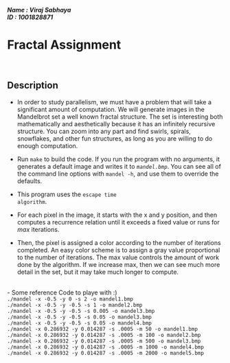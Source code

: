 ***Name : Viraj Sabhaya***
<br>
***ID : 1001828871***

# Fractal Assignment
<br>

## Description

- In order to study parallelism, we must have a problem that will take a significant amount
of computation. We will generate images in the Mandelbrot set a well known fractal
structure. The set is interesting both mathematically and aesthetically because it has an
infinitely recursive structure. You can zoom into any part and find swirls, spirals,
snowflakes, and other fun structures, as long as you are willing to do enough computation.

- Run <code>make</code> to build the code. If you run the program with no
arguments, it generates a default image and writes it to <code><i>mandel.bmp</i></code>. You can see all of
the command line options with <code>mandel -h</code>, and use them to override the defaults. 
- This program uses the <code>escape time algorithm</code>. 
- For each pixel in the image, it starts with the x and y position, and then computes a recurrence relation until it exceeds a fixed
value or runs for <i>max</i> iterations.
- Then, the pixel is assigned a color according to the number of iterations completed. An easy color scheme is to assign a gray value proportional to the number of iterations. The max value controls the amount of work done by the algorithm. If we increase max, then we can see much more detail in the set, but it may take much longer to compute.<br>
 <br>
- Some reference Code to playe with :)<br>
  <code>./mandel -x -0.5 -y 0 -s 2 -o mandel1.bmp</code><br>
  <code>./mandel -x -0.5 -y -0.5 -s 1 -o mandel2.bmp</code><br>
  <code>./mandel -x -0.5 -y -0.5 -s 0.005 -o mandel3.bmp</code><br>
  <code>./mandel -x -0.5 -y -0.5 -s 0.05 -o mandel3.bmp</code><br>
  <code>./mandel -x -0.5 -y -0.5 -s 0.05 -o mandel4.bmp</code><br>
  <code>./mandel -x 0.286932 -y 0.014287 -s .0005 -m 50 -o mandel1.bmp</code><br>
  <code>./mandel -x 0.286932 -y 0.014287 -s .0005 -m 100 -o mandel2.bmp</code><br>
  <code>./mandel -x 0.286932 -y 0.014287 -s .0005 -m 500 -o mandel3.bmp</code><br>
  <code>./mandel -x 0.286932 -y 0.014287 -s .0005 -m 1000 -o mandel4.bmp</code><br>
  <code>./mandel -x 0.286932 -y 0.014287 -s .0005 -m 2000 -o mandel5.bmp</code><br>
